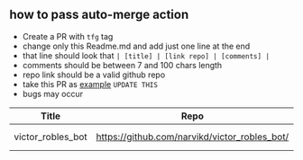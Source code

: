 ## how to pass auto-merge action
- Create a PR with `tfg` tag
- change only this Readme.md and add just one line at the end
- that line should look that ` | [title] | [link repo] | [comments] | `
- comments should be  between 7 and 100 chars length
- repo link should be a valid github repo
- take this PR as [example](https://github.com/addUsername/gh-actions/pull/3) `UPDATE THIS`
- bugs may occur

| Title | Repo | Description |
| ------------- | ------------- | ------------- |
| victor_robles_bot | https://github.com/narvikd/victor_robles_bot/ | test#1 is gonna fail |
